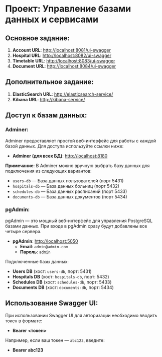 # Проект: Управление базами данных и сервисами

## Основное задание:

1. **Account URL**: [http://localhost:8081/ui-swagger](http://localhost:8081/ui-swagger)
2. **Hospital URL**: [http://localhost:8082/ui-swagger](http://localhost:8082/ui-swagger)
3. **Timetable URL**: [http://localhost:8083/ui-swagger](http://localhost:8083/ui-swagger)
4. **Document URL**: [http://localhost:8084/ui-swagger](http://localhost:8084/ui-swagger)

## Дополнительное задание:

1. **ElasticSearch URL**: [http://elasticsearch-service/](http://elasticsearch-service/)
2. **Kibana URL**: [http://kibana-service/](http://kibana-service/)

## Доступ к базам данных:

### Adminer:
Adminer предоставляет простой веб-интерфейс для работы с каждой базой данных. Для доступа используйте ссылки ниже:

- **Adminer (для всех БД)**: [http://localhost:8180](http://localhost:8180)

**Примечание**: В Adminer можно вручную выбрать базу данных для подключения из следующих вариантов:
  - `users-db` — База данных пользователей (порт 5431)
  - `hospitals-db` — База данных больниц (порт 5432)
  - `schedules-db` — База данных расписаний (порт 5433)
  - `documents-db` — База данных документов (порт 5434)

### pgAdmin:
pgAdmin — это мощный веб-интерфейс для управления PostgreSQL базами данных. При входе в pgAdmin сразу будут добавлены все четыре сервера.

- **pgAdmin**: [http://localhost:5050](http://localhost:5050)
  - **Email**: `admin@admin.com`
  - **Пароль**: `admin`

Подключенные базы данных:
- **Users DB** (хост: `users-db`, порт: 5431)
- **Hospitals DB** (хост: `hospitals-db`, порт: 5432)
- **Schedules DB** (хост: `schedules-db`, порт: 5433)
- **Documents DB** (хост: `documents-db`, порт: 5434)

## Использование Swagger UI:
При использовании Swagger UI для авторизации необходимо вводить токен в формате:

- **Bearer <токен>**


Например, если ваш токен — `abc123`, введите:

- **Bearer abc123**